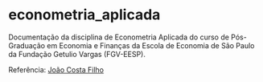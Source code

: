 # econometria_aplicada

Documentação da disciplina de Econometria Aplicada do curso de Pós-Graduação em Economia e Finanças da Escola de Economia de São Paulo da Fundação Getulio Vargas (FGV-EESP).

Referência: [João Costa Filho](https://www.joaocostafilho.com/teaching/econometria)
